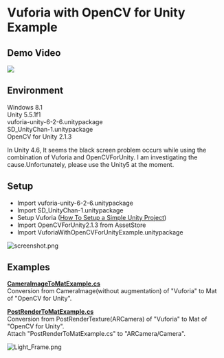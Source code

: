 Vuforia with OpenCV for Unity Example
====================

Demo Video
-----
[![](http://img.youtube.com/vi/TnF90ladrOo/sddefault.jpg)](https://www.youtube.com/watch?v=TnF90ladrOo)

Environment
-----
Windows 8.1  
Unity 5.5.1f1  
vuforia-unity-6-2-6.unitypackage  
SD_UnityChan-1.unitypackage  
OpenCV for Unity 2.1.3

In Unity 4.6, It seems the black screen problem occurs while using the combination of Vuforia and OpenCVForUnity.
I am investigating the cause.Unfortunately, please use the Unity5 at the moment.


Setup
-----
* Import vuforia-unity-6-2-6.unitypackage
* Import SD_UnityChan-1.unitypackage
* Setup Vuforia ([How To Setup a Simple Unity Project](https://library.vuforia.com/articles/Solution/Compiling-a-Simple-Unity-Project))
* Import OpenCVForUnity2.1.3 from AssetStore
* Import VuforiaWithOpenCVForUnityExample.unitypackage

![screenshot.png](screenshot.png) 

Examples
-----
**[CameraImageToMatExample.cs](/Assets/VuforiaWithOpenCVForUnityExample/CameraImageToMatExample.cs)**  
Conversion from CameraImage(without augmentation) of "Vuforia" to Mat of "OpenCV for Unity".  

**[PostRenderToMatExample.cs](/Assets/VuforiaWithOpenCVForUnityExample/PostRenderToMatExample.cs)**  
Conversion from PostRenderTexture(ARCamera) of "Vuforia" to Mat of "OpenCV for Unity".  
Attach "PostRenderToMatExample.cs" to "ARCamera/Camera".  


![Light_Frame.png](Light_Frame.png)


